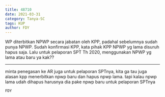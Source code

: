 ```yaml
---
title: 48710
date: 2021-03-31
category: Tanya-SC
tags: KUP
author: FDY
---
```


WP diterbitkan NPWP secara jabatan oleh KPP, padahal sebelumnya sudah punya NPWP. Sudah konfirmasi KPP, kata pihak KPP NPWP yg lama disuruh hapus saja. Lalu untuk pelaporan SPT Th 2020, menggunakan NPWP yg lama atau baru ya kak??

---

minta penegasan ke AR juga untuk pelaporan SPTnya, kita ga tau juga alasan kpp menerbitkan npwp baru dan hapus npwp lama. tapi kalau npwp lama udah dihapus harusnya dia pake npwp baru untuk pelaporan SPTnya

`FDY`
